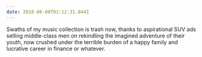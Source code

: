 ```yaml
---
date: 2018-06-08T01:12:31.844Z
---
```


Swaths of my music collection is trash now, thanks to aspirational SUV ads selling middle-class men on rekindling the imagined adventure of their youth, now crushed under the terrible burden of a happy family and lucrative career in finance or whatever.
